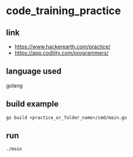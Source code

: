 # code_training_practice

## link
- https://www.hackerearth.com/practice/
- https://app.codility.com/programmers/

## language used
golang

## build example
```
go build <practice_or_folder_name>/cmd/main.go
```

## run
```
./main
```
